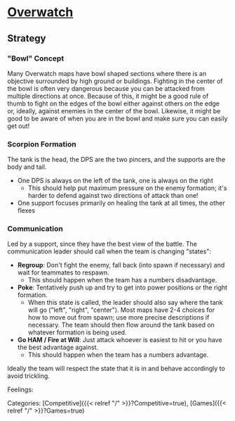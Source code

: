 # [Overwatch](https://en.wikipedia.org/wiki/Overwatch_(video_game%29))


## Strategy

### "Bowl" Concept

Many Overwatch maps have bowl shaped sections where there is an objective
surrounded by high ground or buildings.
Fighting in the center of the bowl is often very dangerous because you can be
attacked from multiple directions at once.
Because of this, it might be a good rule of thumb to fight on the edges of the
bowl either against others on the edge or, ideally, against enemies in the
center of the bowl.
Likewise, it might be good to be aware of when you are in the bowl and make sure
you can easily get out!

### Scorpion Formation

The tank is the head, the DPS are the two pincers, and the supports are the body and tail.

 - One DPS is always on the left of the tank, one is always on the right
     - This should help put maximum pressure on the enemy formation; it's harder
       to defend against two directions of attack than one!
 - One support focuses primarily on healing the tank at all times, the other flexes

### Communication

Led by a support, since they have the best view of the battle.
The communication leader should call when the team is changing "states":

 - **Regroup**: Don't fight the enemy, fall back (into spawn if necessary) and
   wait for teammates to respawn.
     - This should happen when the team has a numbers disadvantage.
 - **Poke**: Tentatively push up and try to get into power positions or the right formation.
     - When this state is called, the leader should also say where the tank will go ("left",
       "right", "center").  Most maps have 2-4 choices for how to move out from spawn; use
       more precise descriptions if necessary. The team should then flow around the tank
       based on whatever formation is being used. 
 - **Go HAM / Fire at Will**: Just attack whoever is easiest to hit or you have
   the best advantage against.
     - This should happen when the team has a numbers advantage.

Ideally the team will respect the state that it is in and behave accordingly to avoid trickling.



Feelings:

Categories:
[Competitive]({{< relref "/" >}}?Competitive=true),
[Games]({{< relref "/" >}}?Games=true)